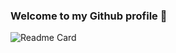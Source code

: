 ### Welcome to my Github profile 👋

![Readme Card](https://github-readme-stats.vercel.app/api/?username=fanismahmalat&count_private=true&include_all_commits=true&show_icons=true&custom_title=My%20account%20statistics&hide=issues&theme=merko)
